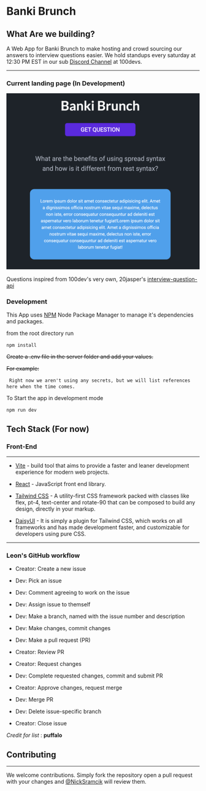 # Banki Brunch

## What Are we building?

A Web App for Banki Brunch to make hosting and crowd sourcing our answers to interview questions easier. We hold standups every saturday at 12:30 PM EST in our sub [Discord Channel] at 100devs.

---

### Current landing page (In Development)

![current-look](./src/assets/current-look.png)

Questions inspired from 100dev's very own, 20jasper's [interview-question-api]

### Development

This App uses [NPM](https://www.npmjs.com/) Node Package Manager to manage it's dependencies and packages.

from the root directory run

```
npm install
```

~~Create a .env file in the server folder and add your values.~~

~~For example:~~

```
 Right now we aren't using any secrets, but we will list references here when the time comes.
```

To Start the app in development mode

```
npm run dev
```

## Tech Stack (For now)

### **Front-End**

---

- [Vite] - build tool that aims to provide a faster and leaner development experience for modern web projects.

- [React] - JavaScript front end library.

- [Tailwind CSS] - A utility-first CSS framework packed with classes like flex, pt-4, text-center and rotate-90 that can be composed to build any design, directly in your markup.

- [DaisyUI] - It is simply a plugin for Tailwind CSS, which works on all frameworks and has made development faster, and customizable for developers using pure CSS.

---

### Leon's GitHub workflow

- Creator: Create a new issue

- Dev: Pick an issue

- Dev: Comment agreeing to work on the issue

- Dev: Assign issue to themself

- Dev: Make a branch, named with the issue number and description

- Dev: Make changes, commit changes

- Dev: Make a pull request (PR)

- Creator: Review PR

- Creator: Request changes

- Dev: Complete requested changes, commit and submit PR

- Creator: Approve changes, request merge

- Dev: Merge PR

- Dev: Delete issue-specific branch

- Creator: Close issue

_Credit for list_ : **puffalo**

## Contributing

---

We welcome contributions. Simply fork the repository open a pull request with your changes and [@NickSramcik](https://www.github.com/NickSramcik) will review them.

[tailwind css]: https://tailwindcss.com/docs/guides/vite
[DaisyUI]: https://daisyui.com/
[vite]: https://vitejs.dev/
[mongoose]: https://mongoosejs.com/
[mongodb]: https://www.mongodb.com/atlas/database
[node.js]: http://nodejs.org
[express]: http://expressjs.com
[react]: https://react.dev/
[interview-question-api]: https://github.com/20jasper/interview-question-api
[Discord Channel]: https://discord.com/channels/735923219315425401/1095865515290919062
